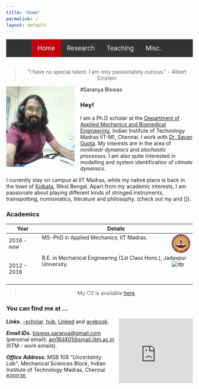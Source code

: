 ```yaml
---
title: "Home"
permalink: /
layout: default
---
```


<style>
    
/* Add a black background color to the top navigation */
.topnav {
  background-color: #333;
  overflow: hidden;
  display:flex;
  justify-content:center;
}

/* Style the links inside the navigation bar */
.topnav a {
  float: left;
  color: #f2f2f2;
  text-align: center;
  padding: 14px 16px;
  text-decoration: none;
  font-size: 17px;
}

/* Change the color of links on hover */
.topnav a:hover {
  background-color: #ddd;
  color: black;
}

/* Add a color to the active/current link */
.topnav a.active {
  background-color: #c4000a;
  color: white;
}

</style>
<div class="topnav">
<div>
  <a class="active" href="index.html">Home</a>
  <a href="res_pub_conf.html">Research</a>
  <a href="teaching.html">Teaching</a>
  <a href="misc.html">Misc.</a>
</div>
</div>
<br>

> <div align="center"> <p> "I have no special talent. I am only passionately curious." - Albert Einstein </p> </div>

<img style="float: left; padding-right: 15px; padding-bottom: 1px;" src="img/dp.jpeg" alt="dp" width="185"/>

#Saranya Biswas

### Hey!

I am a Ph.D scholar at the [Department of Applied Mechanics and Biomedical Engineering](https://apm.iitm.ac.in/home), Indian Institute of Technology Madras IIT-M), Chennai. I work with [Dr. Sayan Gupta](https://home.iitm.ac.in/sayan/). My interests are in the area of *nonlinear dynamics* and *stochastic processes*. I am also quite interested in modelling and system identification of *climate dynamics*.

I currently stay on campus at IIT Madras, while my native place is back in the town of [Kolkata](https://en.wikipedia.org/wiki/Kolkata_West_Bengal), West Bengal. Apart from my academic interests, I am passionate about playing different kinds of stringed instruments, trainspotting, numismatics, literature and philosophy. (check out my [<i class="fa fa-instagram fa-lg"></i>] and [<i class="fa fa-youtube fa-lg"></i>]).

### Academics

| Year | Details |
| --- | --- |
| 2016 - now | MS-PhD in Applied Mechanics, IIT Madras. <img style="float: right;" src="img/iitm.png" alt="dp" width="50" height="50"/> |
| 2012 - 2016 | B.E. in Mechanical Engineering (1st Class Hons.), Jadavpur University. <img style="float: right;" src="img/sxc.svg" alt="dp" width="50" height="60"/>|

> <div align="center"> <p> My CV is available <a href="https://drive.google.com/file/d/1pDmqyZtTw7QiOCLzVDtpZioT9_SFtdWR/view?usp=sharing)">here</a>.</p></div>

### You can find me at ...

<iframe src="https://www.google.com/maps/embed?pb=!1m18!1m12!1m3!1d3887.712260357591!2d80.22853715033308!3d12.99024669079881!2m3!1f0!2f0!3f0!3m2!1i1024!2i768!4f13.1!3m3!1m2!1s0x3a52677fc2aa5e79%3A0x803f6dd62d082508!2sMechanical%20Sciences%20Block!5e0!3m2!1sen!2sin!4v1640867815849!5m2!1sen!2sin" width="200" height="175" style="float: right; border:0; padding-left: 10px; padding-bottom: 5px;" allowfullscreen="" loading="lazy"></iframe>

<link rel="stylesheet" href="https://cdnjs.cloudflare.com/ajax/libs/font-awesome/4.7.0/css/font-awesome.min.css">

***Links.*** [<i class="fa fa-google fa-lg"></i>-scholar], [<i class="fa fa-git fa-lg"></i>hub], [Linked<i class="fa fa-linkedin fa-lg"></i>] and [<i class="fa fa-facebook-f fa-lg"></i>acebook].

***Email IDs.*** biswas.saranya@gmail.com (personal email); am16d401@smail.iitm.ac.in (IITM - work emails).

***Office Address.*** MSB 108 *"Uncertainty Lab"*, Mechanical Sciences Block, Indian Institute of Technology Madras, Chennai 600036.

[<i class="fa fa-google fa-lg"></i>-scholar]: https://scholar.google.com/citations?user=Ib3KqyIAAAAJ&hl=en

[<i class="fa fa-git fa-lg"></i>hub]: https://github.com/SaranyaBiswas

[Linked<i class="fa fa-linkedin fa-lg"></i>]: https://www.linkedin.com/in/biswassaranya/

[<i class="fa fa-instagram fa-lg"></i>]: https://www.instagram.com/buro_bawa/

[<i class="fa fa-twitter fa-lg"></i>]: https://twitter.com/saranya_biswas

[<i class="fa fa-facebook-f fa-lg"></i>acebook]: https://www.facebook.com/saranya.biswas.90